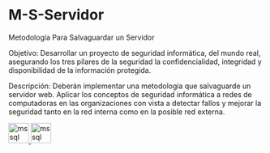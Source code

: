 # M-S-Servidor
Metodología Para Salvaguardar un Servidor 

Objetivo: 
Desarrollar un proyecto de seguridad informática, del mundo real, asegurando los tres pilares de la seguridad la confidencialidad, integridad y disponibilidad de la información protegida.

Descripción:
Deberán implementar una metodología que salvaguarde un servidor web. Aplicar los conceptos de seguridad informática a redes de computadoras en las organizaciones con vista a detectar fallos y mejorar la seguridad tanto en la red interna como en la posible red externa. 
           

<p align="left"> <a href="https://ubuntu.com/download/server" target="_blank" rel="noreferrer"> 
  <img src="https://cdn-icons-png.flaticon.com/512/888/888879.png" alt="mssql" width="40" height="40"/> 
           
           
           
   <a href="https://wordpress.com/es/" target="_blank" rel="noreferrer"> 
  <img src="https://upload.wikimedia.org/wikipedia/commons/thumb/9/98/WordPress_blue_logo.svg/1200px-WordPress_blue_logo.svg.png" alt="mssql" width="40" height="40"/>      
              
              
              
  </a> 
</p>





